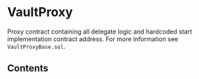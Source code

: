 # VaultProxy

Proxy contract containing all delegate logic and hardcoded start implementation contract address.
For more information see `VaultProxyBase.sol`.

## Contents
<!-- START doctoc -->
<!-- END doctoc -->
